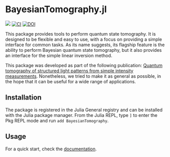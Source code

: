 # BayesianTomography.jl

[![](https://img.shields.io/badge/docs-stable-blue.svg)](https://marcsgil.github.io/BayesianTomography.jl/dev/)
[![CI](https://github.com/marcsgil/BayesianTomography.jl/actions/workflows/CI.yml/badge.svg)](https://github.com/marcsgil/BayesianTomography.jl/actions/workflows/CI.yml)
[![DOI](https://zenodo.org/badge/740175693.svg)](https://zenodo.org/doi/10.5281/zenodo.10936092)

This package provides tools to perform quantum state tomography. It is designed to be flexible and easy to use, with a focus on providing a simple interface for common tasks. As its name suggests, its flagship feature is the ability to perform Bayesian quantum state tomography, but it also provides an interface for the simple linear inversion method.

This package was developed as part of the following publication: [Quantum tomography of structured light patterns from simple intensity measurements](https://arxiv.org/abs/2404.05616). Nonetheless, we tried to make it as general as possible, in the hope that it can be useful for a wide range of applications.

## Installation

The package is registered in the Julia General registry and can be installed with the Julia package manager. From the Julia REPL, type `]` to enter the Pkg REPL mode and run `add BayesianTomography`.

## Usage
For a quick start, check the [documentation](https://marcsgil.github.io/BayesianTomography.jl/dev/usage/).
